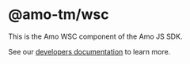 # @amo-tm/wsc

This is the Amo WSC component of the Amo JS SDK.

See our [developers documentation](https://developers.amo.tm/docs) to learn more.
